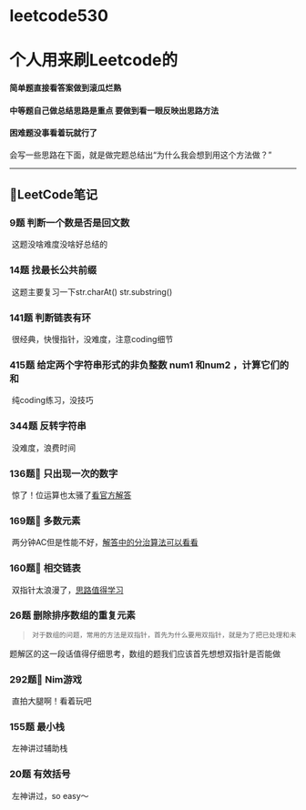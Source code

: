 # leetcode530
# 个人用来刷Leetcode的

#### 简单题直接看答案做到滚瓜烂熟

#### 中等题自己做总结思路是重点 要做到看一眼反映出思路方法

#### 困难题没事看着玩就行了

会写一些思路在下面，就是做完题总结出“为什么我会想到用这个方法做？”

---



## 🤪LeetCode笔记

### 9题 判断一个数是否是回文数

​	这题没啥难度没啥好总结的

### 14题 找最长公共前缀

​	这题主要复习一下str.charAt()  str.substring()

### 141题 判断链表有环

​	很经典，快慢指针，没难度，注意coding细节

### 415题 给定两个字符串形式的非负整数 num1 和num2 ，计算它们的和

​	纯coding练习，没技巧

### 344题 反转字符串

​	没难度，浪费时间

### 136题🌟 只出现一次的数字

​	惊了！位运算也太骚了[看官方解答](https://leetcode-cn.com/problems/single-number/solution/zhi-chu-xian-yi-ci-de-shu-zi-by-leetcode-solution/)

### 169题🌟 多数元素

​	两分钟AC但是性能不好，[解答中的分治算法可以看看](https://leetcode-cn.com/problems/majority-element/solution/duo-shu-yuan-su-by-leetcode-solution/)

### 160题🌟 相交链表

​	双指针太浪漫了，[思路值得学习](https://leetcode-cn.com/problems/intersection-of-two-linked-lists/)

### 26题 删除排序数组的重复元素

> ```txt
> 对于数组的问题，常用的方法是双指针，首先为什么要用双指针，就是为了把已处理和未处理的数组元素区分开，也就是说通过两个指针，把数组分成3个部分。对于同向双指针，通常[0...i)(注意看题目要求是闭区间还是开区间)表示已处理，[i,j)还未处理，只要明白双指针的本质是为了区分已处理和未处理，就能轻松写出代码，但需要注意区间是闭区间还是开区间。
> ```

​	题解区的这一段话值得仔细思考，数组的题我们应该首先想想双指针是否能做

### 292题🌟 Nim游戏 

​	直拍大腿啊！看着玩吧

### 155题 最小栈 

​	左神讲过辅助栈    

### 20题 有效括号

​	左神讲过，so easy～